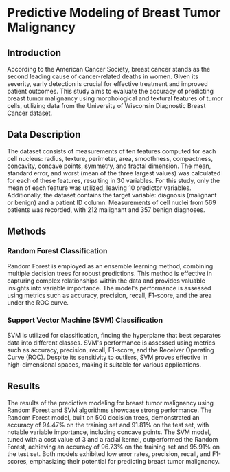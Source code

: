 # Predictive Modeling of Breast Tumor Malignancy
## Introduction
According to the American Cancer Society, breast cancer stands as the second leading cause of cancer-related deaths in women. Given its severity, early detection is crucial for effective treatment and improved patient outcomes. This study aims to evaluate the accuracy of predicting breast tumor malignancy using morphological and textural features of tumor cells, utilizing data from the University of Wisconsin Diagnostic Breast Cancer dataset.
## Data Description
The dataset consists of measurements of ten features computed for each cell nucleus: radius, texture, perimeter, area, smoothness, compactness, concavity, concave points, symmetry, and fractal dimension. The mean, standard error, and worst (mean of the three largest values) was calculated for each of these features, resulting in 30 variables. For this study, only the mean of each feature was utilized, leaving 10 predictor variables. Additionally, the dataset contains the target variable: diagnosis (malignant or benign) and a patient ID column. Measurements of cell nuclei from 569 patients was recorded, with 212 malignant and 357 benign diagnoses.
## Methods
### Random Forest Classification
Random Forest is employed as an ensemble learning method, combining multiple decision trees for robust predictions. This method is effective in capturing complex relationships within the data and provides valuable insights into variable importance. The model's performance is assessed using metrics such as accuracy, precision, recall, F1-score, and the area under the ROC curve.
### Support Vector Machine (SVM) Classification
SVM is utilized for classification, finding the hyperplane that best separates data into different classes. SVM's performance is assessed using metrics such as accuracy, precision, recall, F1-score, and the Receiver Operating Curve (ROC). Despite its sensitivity to outliers, SVM proves effective in high-dimensional spaces, making it suitable for various applications.
## Results
The results of the predictive modeling for breast tumor malignancy using Random Forest and SVM algorithms showcase strong performance. The Random Forest model, built on 500 decision trees, demonstrated an accuracy of 94.47% on the training set and 91.81% on the test set, with notable variable importance, including concave points. The SVM model, tuned with a cost value of 3 and a radial kernel, outperformed the Random Forest, achieving an accuracy of 96.73% on the training set and 95.91% on the test set. Both models exhibited low error rates, precision, recall, and F1-scores, emphasizing their potential for predicting breast tumor malignancy.

